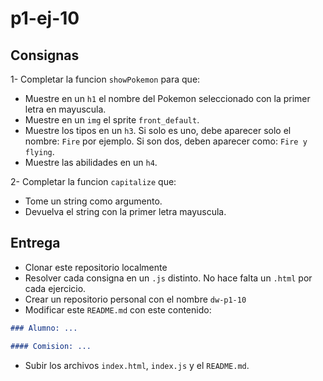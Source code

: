 # p1-ej-10

## Consignas

1- Completar la funcion `showPokemon` para que:
  - Muestre en un `h1` el nombre del Pokemon seleccionado con la primer letra en mayuscula.
  - Muestre en un `img` el sprite `front_default`.
  - Muestre los tipos en un `h3`. Si solo es uno, debe aparecer solo el nombre: `Fire` por ejemplo. Si son dos, deben aparecer como: `Fire y flying`.
  - Muestre las abilidades en un `h4`.

2- Completar la funcion `capitalize` que:
  - Tome un string como argumento.
  - Devuelva el string con la primer letra mayuscula.

## Entrega

- Clonar este repositorio localmente
- Resolver cada consigna en un `.js` distinto. No hace falta un `.html` por cada ejercicio.
- Crear un repositorio personal con el nombre `dw-p1-10`
- Modificar este `README.md` con este contenido:

```markdown
### Alumno: ...

#### Comision: ...
```

- Subir los archivos `index.html`, `index.js` y el `README.md`.
